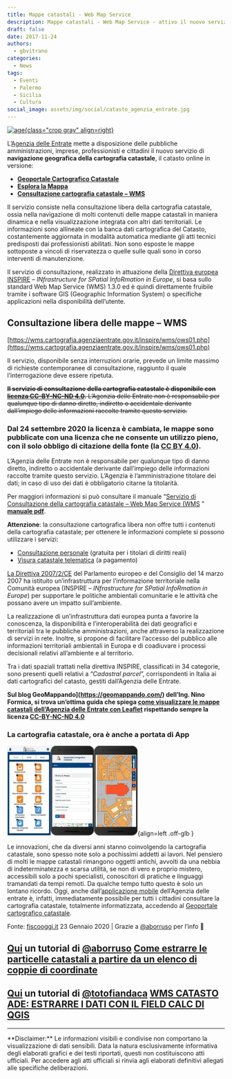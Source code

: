 ```yaml
---
title: Mappe catastali - Web Map Service
description: Mappe catastali - Web Map Service - attivo il nuovo servizio di navigazione geografica
draft: false
date: 2017-11-24
authors:
  - gbvitrano
categories:
  - News
tags:
  - Eventi
  - Palermo
  - Sicilia
  - Cultura
social_image: assets/img/social/catasto_agenzia_entrate.jpg  
--- 
```

<style>
.md-typeset code { background-color: #fff0;}  
.md-typeset pre>code { background-color: #fff0;}  
</style>
[![age](../../../assets/img/social/catasto_agenzia_entrate.jpg "Mappe catastali: Web Map Service - attivo il nuovo servizio di navigazione geografica" ){class="crop gray" align=right}](index.md)

L’[Agenzia delle Entrate](http://www.agenziaentrate.gov.it/wps/content/Nsilib/Nsi/Home/Servizi+online/serv_terr/senza_reg/Consultazione+della+cartografia+catastale+WMS/) mette a disposizione delle pubbliche amministrazioni, imprese, professionisti e cittadini il nuovo servizio di **navigazione geografica della cartografia catastale**, il catasto online in versione:

* **[Geoportale Cartografico Catastale](https://geoportale.cartografia.agenziaentrate.gov.it/age-inspire/srv/ita/catalog.search#/home?pg=)**
* **[Esplora la Mappa](https://geoportale.cartografia.agenziaentrate.gov.it/age-inspire/srv/ita/catalog.search#/home?pg=homegeopoimap)**
* **[Consultazione cartografia catastale – WMS](https://www.agenziaentrate.gov.it/wps/content/nsilib/nsi/schede/fabbricatiterreni/consultazione+cartografia+catastale/servizio+consultazione+cartografia)** 
<!-- more -->
Il servizio consiste nella consultazione libera della cartografia catastale, ossia nella navigazione di molti contenuti delle mappe catastali in maniera dinamica e nella visualizzazione integrata con altri dati territoriali.
Le informazioni sono allineate con la banca dati cartografica del Catasto, costantemente aggiornata in modalità automatica mediante gli atti tecnici predisposti dai professionisti abilitati. Non sono esposte le mappe sottoposte a vincoli di riservatezza o quelle sulle quali sono in corso interventi di manutenzione.

Il servizio di consultazione, realizzato in attuazione della [Direttiva europea INSPIRE](http://www.pcn.minambiente.it/mattm/inspire-normativa-di-riferimento/) – _INfrastructure for SPatial InfoRmation in Europe_, si basa sullo standard Web Map Service (WMS) 1.3.0 ed è quindi direttamente fruibile tramite i software GIS (Geographic Information System) o specifiche applicazioni nella disponibilità dell’utente.

## Consultazione libera delle mappe – WMS
[https://wms.cartografia.agenziaentrate.gov.it/inspire/wms/ows01.php](https://wms.cartografia.agenziaentrate.gov.it/inspire/wms/ows01.php)

Il servizio, disponibile senza interruzioni orarie, prevede un limite massimo di richieste contemporanee di consultazione, raggiunto il quale l’interrogazione deve essere ripetuta.

~~**Il servizio di consultazione della cartografia catastale è disponibile con [licenza CC-BY-NC-ND 4.0](https://creativecommons.org/licenses/by-nc-nd/4.0/deed.it).** L’Agenzia delle Entrate non è responsabile per qualunque tipo di danno diretto, indiretto o accidentale derivante dall’impiego delle informazioni raccolte tramite questo servizio.~~

### Dal 24 settembre 2020 la licenza è cambiata, le mappe sono pubblicate con una **licenza** che ne **consente** un **utilizzo pieno**, con il solo obbligo di citazione della fonte (la **[CC BY 4.0](https://creativecommons.org/licenses/by/4.0/deed.it)**).
L’Agenzia delle Entrate non è responsabile per qualunque tipo di danno diretto, indiretto o accidentale derivante dall’impiego delle informazioni raccolte tramite questo servizio. L’Agenzia è l’amministrazione titolare dei dati; in caso di uso dei dati è obbligatorio citarne la titolarità.

Per maggiori informazioni si può consultare il manuale “[Servizio di Consultazione della cartografia catastale – Web Map Service (WMS](https://www.agenziaentrate.gov.it/wps/content/Nsilib/Nsi/Schede/FabbricatiTerreni/Consultazione+cartografia+catastale/Servizio+Consultazione+cartografia/?page=schedefabbricatieterreni) ” **[manuale pdf](https://www.agenziaentrate.gov.it/wps/file/Nsilib/Nsi/Schede/FabbricatiTerreni/Consultazione+cartografia+catastale/Servizio+Consultazione+cartografia/Manuale+consultazione+cartografia/Documentazione+descrittiva+del+servizio+di+consultazione+della+cartografia+catastale+20180611.pdf)**.

**Attenzione**: la consultazione cartografica libera non offre tutti i contenuti della cartografia catastale; per ottenere le informazioni complete si possono utilizzare i servizi:


* [Consultazione personale](https://www.agenziaentrate.gov.it/wps/content/nsilib/nsi/schede/fabbricatiterreni/consultazione+personale/consultazione+personale+online) (gratuita per i titolari di diritti reali)
* [Visura catastale telematica](https://www.agenziaentrate.gov.it/wps/content/nsilib/nsi/schede/fabbricatiterreni/visura+catastale/visura+catastale+online) (a pagamento)

[La Direttiva 2007/2/CE](http://eur-lex.europa.eu/legal-content/IT/TXT/PDF/?uri=CELEX:32007L0002&from=IT) del Parlamento europeo e del Consiglio del 14 marzo 2007 ha istituito un’infrastruttura per l’informazione territoriale nella Comunità europea (INSPIRE – _INfrastructure for SPatial InfoRmation in Europe_) per supportare le politiche ambientali comunitarie e le attività che possano avere un impatto sull’ambiente.

La realizzazione di un’infrastruttura dati europea punta a favorire la conoscenza, la disponibilità e l’interoperabilità dei dati geografici e territoriali tra le pubbliche amministrazioni, anche attraverso la realizzazione di servizi in rete. Inoltre, si propone di facilitare l’accesso del pubblico alle informazioni territoriali ambientali in Europa e di coadiuvare i processi decisionali relativi all’ambiente e al territorio.

Tra i dati spaziali trattati nella direttiva INSPIRE, classificati in 34 categorie, sono presenti quelli relativi a “_Cadastral parcel_”, corrispondenti in Italia ai dati cartografici del catasto, gestiti dall’Agenzia delle Entrate.

**Sul blog GeoMappando](https://geomappando.com/) dell’Ing. Nino Formica, si trova un’ottima guida che spiega [come visualizzare le mappe catastali dell’Agenzia delle Entrate con Leaflet](https://geomappando.com/2018/12/26/come-visualizzare-le-mappe-catastali-dellade-con-leaflet/) rispettando sempre la licenza [CC-BY-NC-ND 4.0](https://creativecommons.org/licenses/by-nc-nd/4.0/deed.it)**

### La cartografia catastale, ora è anche a portata di App

![agea-web](app-delle-Entrate.webp "Agenzia delle Entrate - WEB"){align=left .off-glb }

Le innovazioni, che da diversi anni stanno coinvolgendo la cartografia catastale, sono spesso note solo a pochissimi addetti ai lavori. Nel pensiero di molti le mappe catastali rimangono oggetti antichi, avvolti da una nebbia di indeterminatezza e scarsa utilità, se non di vero e proprio mistero, accessibili solo a pochi specialisti, conoscitori di pratiche e linguaggi tramandati da tempi remoti.
Da qualche tempo tutto questo è solo un lontano ricordo. Oggi, anche dall’[applicazione mobile](https://www.agenziaentrate.gov.it/portale/web/guest/l-app-dell-agenzia) dell’Agenzia delle entrate è, infatti, immediatamente possibile per tutti i cittadini consultare la cartografia catastale, totalmente informatizzata, accedendo al [Geoportale cartografico catastale](https://www.agenziaentrate.gov.it/portale/web/guest/schede/fabbricatiterreni/consultazione-cartografia-catastale/geoportale-cartografico-catastale).<br>


Fonte: [fiscooggi.it](https://www.fiscooggi.it/rubrica/dal-catasto/articolo/cartografia-catastale-ora-e-anche-portata-app) 23 Gennaio 2020 | Grazie a [@aborruso](https://twitter.com/aborruso) per l’info 🙂

## [Qui](https://medium.com/tantotanto/le-mappa-castali-diventano-finalmente-utilizzabili-821db2f84533) un tutorial di [@aborruso](https://twitter.com/aborruso) [Come estrarre le particelle catastali a partire da un elenco di coppie di coordinate](https://medium.com/tantotanto/le-mappa-castali-diventano-finalmente-utilizzabili-821db2f84533)

## [Qui](https://pigrecoinfinito.com/2020/10/04/wms-catasto-ade-estrarre-i-dati-con-il-field-calc-di-qgis/) un tutorial di [@totofiandaca](https://twitter.com/totofiandaca) [WMS CATASTO ADE: ESTRARRE I DATI CON IL FIELD CALC DI QGIS](https://pigrecoinfinito.com/2020/10/04/wms-catasto-ade-estrarre-i-dati-con-il-field-calc-di-qgis/)

<hr>
**Disclaimer:** Le informazioni visibili e condivise non comportano la visualizzazione di dati sensibili. Data la natura esclusivamente informativa degli elaborati grafici e dei testi riportati, questi non costituiscono atti ufficiali. Per accedere agli atti ufficiali si rinvia agli elaborati definitivi allegati alle specifiche deliberazioni.